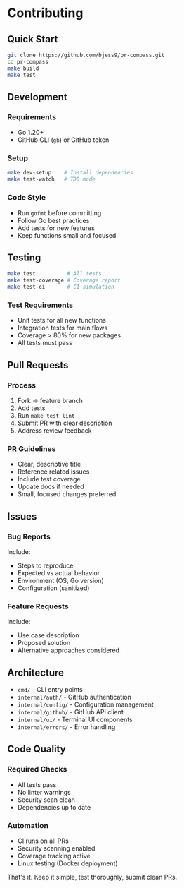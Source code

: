 # Contributing

## Quick Start

```bash
git clone https://github.com/bjess9/pr-compass.git
cd pr-compass
make build
make test
```

## Development

### Requirements

- Go 1.20+
- GitHub CLI (`gh`) or GitHub token

### Setup

```bash
make dev-setup    # Install dependencies
make test-watch   # TDD mode
```

### Code Style

- Run `gofmt` before committing
- Follow Go best practices
- Add tests for new features
- Keep functions small and focused

## Testing

```bash
make test          # All tests
make test-coverage # Coverage report
make test-ci       # CI simulation
```

### Test Requirements

- Unit tests for all new functions
- Integration tests for main flows
- Coverage > 80% for new packages
- All tests must pass

## Pull Requests

### Process

1. Fork → feature branch
2. Add tests
3. Run `make test lint`
4. Submit PR with clear description
5. Address review feedback

### PR Guidelines

- Clear, descriptive title
- Reference related issues
- Include test coverage
- Update docs if needed
- Small, focused changes preferred

## Issues

### Bug Reports

Include:

- Steps to reproduce
- Expected vs actual behavior
- Environment (OS, Go version)
- Configuration (sanitized)

### Feature Requests

Include:

- Use case description
- Proposed solution
- Alternative approaches considered

## Architecture

- `cmd/` - CLI entry points
- `internal/auth/` - GitHub authentication
- `internal/config/` - Configuration management
- `internal/github/` - GitHub API client
- `internal/ui/` - Terminal UI components
- `internal/errors/` - Error handling

## Code Quality

### Required Checks

- All tests pass
- No linter warnings
- Security scan clean
- Dependencies up to date

### Automation

- CI runs on all PRs
- Security scanning enabled
- Coverage tracking active
- Linux testing (Docker deployment)

That's it. Keep it simple, test thoroughly, submit clean PRs.
